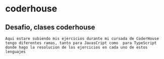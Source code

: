 # coderhouse
## Desafio, clases coderhouse
`` Aqui estare subiendo mis ejercicios durante mi cursada de CoderHouse 
tengo diferentes ramas, tanto para JavasCript como  para TypeScript
donde hago la resolucion de los ejercicios en cada uno de estos lenguajes
``

